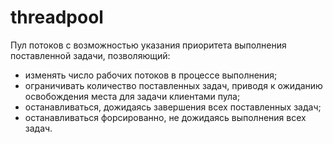 # threadpool

Пул потоков с возможностью указания приоритета выполнения поставленной задачи, позволяющий:
* изменять число рабочих потоков в процессе выполнения;
* ограничивать количество поставленных задач, приводя к ожиданию освобождения места для задачи клиентами пула;
*  останавливаться, дожидаясь завершения всех поставленных задач;
* останавливаться форсированно, не дожидаясь выполнения всех задач.

